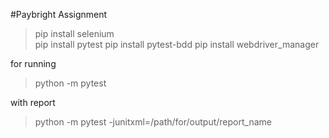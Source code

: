 #Paybright Assignment

>pip install selenium   
>pip install pytest
>pip install pytest-bdd
>pip install webdriver_manager

for running 
> python -m pytest

with report
> python -m pytest -junitxml=/path/for/output/report_name